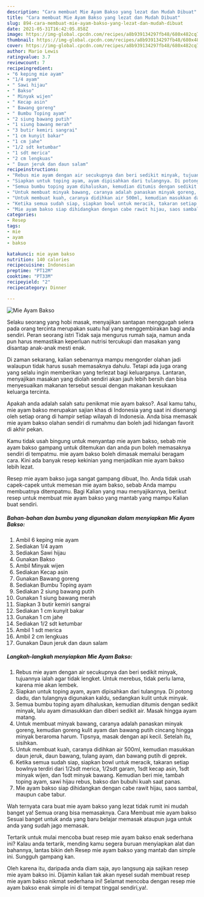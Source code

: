 ```yaml
---
description: "Cara membuat Mie Ayam Bakso yang lezat dan Mudah Dibuat"
title: "Cara membuat Mie Ayam Bakso yang lezat dan Mudah Dibuat"
slug: 894-cara-membuat-mie-ayam-bakso-yang-lezat-dan-mudah-dibuat
date: 2021-05-31T16:42:05.858Z
image: https://img-global.cpcdn.com/recipes/a8b939134297fb48/680x482cq70/mie-ayam-bakso-foto-resep-utama.jpg
thumbnail: https://img-global.cpcdn.com/recipes/a8b939134297fb48/680x482cq70/mie-ayam-bakso-foto-resep-utama.jpg
cover: https://img-global.cpcdn.com/recipes/a8b939134297fb48/680x482cq70/mie-ayam-bakso-foto-resep-utama.jpg
author: Mario Lewis
ratingvalue: 3.7
reviewcount: 7
recipeingredient:
- "6 keping mie ayam"
- "1/4 ayam"
- " Sawi hijau"
- " Bakso"
- " Minyak wijen"
- " Kecap asin"
- " Bawang goreng"
- " Bumbu Toping ayam"
- "2 siung bawang putih"
- "1 siung bawang merah"
- "3 butir kemiri sangrai"
- "1 cm kunyit bakar"
- "1 cm jahe"
- "1/2 sdt ketumbar"
- "1 sdt merica"
- "2 cm lengkuas"
- " Daun jeruk dan daun salam"
recipeinstructions:
- "Rebus mie ayam dengan air secukupnya dan beri sedikit minyak, tujuannya ialah agar tidak lengket. Untuk merebus, tidak perlu lama, karena mie akan lembek."
- "Siapkan untuk toping ayam, ayam dipisahkan dari tulangnya. Di potong dadu, dan tulangnya digunakan kaldu, sedangkan kulit untuk minyak."
- "Semua bumbu toping ayam dihaluskan, kemudian ditumis dengan sedikit minyak, lalu ayam dimasukkan dan diberi sedikit air. Masak hingga ayam matang."
- "Untuk membuat minyak bawang, caranya adalah panaskan minyak goreng, kemudian goreng kulit ayam dan bawang putih cincang hingga minyak beraroma harum. Tipsnya, masak dengan api kecil. Setelah itu, sisihkan."
- "Untuk membuat kuah, caranya didihkan air 500ml, kemudian masukkan daun jeruk, daun bawang, tulang ayam, dan bawang putih di geprek."
- "Ketika semua sudah siap, siapkan bowl untuk meracik, takaran setiap bowlnya terdiri dari 1/2sdt merica, 1/2sdt garam, 1sdt kecap asin, 1sdt minyak wijen, dan 1sdt minyak bawang. Kemudian beri mie, tambah toping ayam, sawi hijau rebus, bakso dan bubuhi kuah saat panas."
- "Mie ayam bakso siap dihidangkan dengan cabe rawit hijau, saos sambal, maupun cabe tabur."
categories:
- Resep
tags:
- mie
- ayam
- bakso

katakunci: mie ayam bakso 
nutrition: 140 calories
recipecuisine: Indonesian
preptime: "PT12M"
cooktime: "PT33M"
recipeyield: "2"
recipecategory: Dinner

---
```



![Mie Ayam Bakso](https://img-global.cpcdn.com/recipes/a8b939134297fb48/680x482cq70/mie-ayam-bakso-foto-resep-utama.jpg)

Selaku seorang yang hobi masak, menyajikan santapan menggugah selera pada orang tercinta merupakan suatu hal yang menggembirakan bagi anda sendiri. Peran seorang istri Tidak saja mengurus rumah saja, namun anda pun harus memastikan keperluan nutrisi tercukupi dan masakan yang disantap anak-anak mesti enak.

Di zaman  sekarang, kalian sebenarnya mampu mengorder olahan jadi walaupun tidak harus susah memasaknya dahulu. Tetapi ada juga orang yang selalu ingin memberikan yang terlezat bagi keluarganya. Lantaran, menyajikan masakan yang diolah sendiri akan jauh lebih bersih dan bisa menyesuaikan makanan tersebut sesuai dengan makanan kesukaan keluarga tercinta. 



Apakah anda adalah salah satu penikmat mie ayam bakso?. Asal kamu tahu, mie ayam bakso merupakan sajian khas di Indonesia yang saat ini disenangi oleh setiap orang di hampir setiap wilayah di Indonesia. Anda bisa memasak mie ayam bakso olahan sendiri di rumahmu dan boleh jadi hidangan favorit di akhir pekan.

Kamu tidak usah bingung untuk menyantap mie ayam bakso, sebab mie ayam bakso gampang untuk ditemukan dan anda pun boleh memasaknya sendiri di tempatmu. mie ayam bakso boleh dimasak memalui beragam cara. Kini ada banyak resep kekinian yang menjadikan mie ayam bakso lebih lezat.

Resep mie ayam bakso juga sangat gampang dibuat, lho. Anda tidak usah capek-capek untuk memesan mie ayam bakso, sebab Anda mampu membuatnya ditempatmu. Bagi Kalian yang mau menyajikannya, berikut resep untuk membuat mie ayam bakso yang mantab yang mampu Kalian buat sendiri.

<!--inarticleads1-->

##### Bahan-bahan dan bumbu yang digunakan dalam menyiapkan Mie Ayam Bakso:

1. Ambil 6 keping mie ayam
1. Sediakan 1/4 ayam
1. Sediakan  Sawi hijau
1. Gunakan  Bakso
1. Ambil  Minyak wijen
1. Sediakan  Kecap asin
1. Gunakan  Bawang goreng
1. Sediakan  Bumbu Toping ayam
1. Sediakan 2 siung bawang putih
1. Gunakan 1 siung bawang merah
1. Siapkan 3 butir kemiri sangrai
1. Sediakan 1 cm kunyit bakar
1. Gunakan 1 cm jahe
1. Sediakan 1/2 sdt ketumbar
1. Ambil 1 sdt merica
1. Ambil 2 cm lengkuas
1. Gunakan  Daun jeruk dan daun salam




<!--inarticleads2-->

##### Langkah-langkah menyiapkan Mie Ayam Bakso:

1. Rebus mie ayam dengan air secukupnya dan beri sedikit minyak, tujuannya ialah agar tidak lengket. Untuk merebus, tidak perlu lama, karena mie akan lembek.
1. Siapkan untuk toping ayam, ayam dipisahkan dari tulangnya. Di potong dadu, dan tulangnya digunakan kaldu, sedangkan kulit untuk minyak.
1. Semua bumbu toping ayam dihaluskan, kemudian ditumis dengan sedikit minyak, lalu ayam dimasukkan dan diberi sedikit air. Masak hingga ayam matang.
1. Untuk membuat minyak bawang, caranya adalah panaskan minyak goreng, kemudian goreng kulit ayam dan bawang putih cincang hingga minyak beraroma harum. Tipsnya, masak dengan api kecil. Setelah itu, sisihkan.
1. Untuk membuat kuah, caranya didihkan air 500ml, kemudian masukkan daun jeruk, daun bawang, tulang ayam, dan bawang putih di geprek.
1. Ketika semua sudah siap, siapkan bowl untuk meracik, takaran setiap bowlnya terdiri dari 1/2sdt merica, 1/2sdt garam, 1sdt kecap asin, 1sdt minyak wijen, dan 1sdt minyak bawang. Kemudian beri mie, tambah toping ayam, sawi hijau rebus, bakso dan bubuhi kuah saat panas.
1. Mie ayam bakso siap dihidangkan dengan cabe rawit hijau, saos sambal, maupun cabe tabur.




Wah ternyata cara buat mie ayam bakso yang lezat tidak rumit ini mudah banget ya! Semua orang bisa memasaknya. Cara Membuat mie ayam bakso Sesuai banget untuk anda yang baru belajar memasak ataupun juga untuk anda yang sudah jago memasak.

Tertarik untuk mulai mencoba buat resep mie ayam bakso enak sederhana ini? Kalau anda tertarik, mending kamu segera buruan menyiapkan alat dan bahannya, lantas bikin deh Resep mie ayam bakso yang mantab dan simple ini. Sungguh gampang kan. 

Oleh karena itu, daripada anda diam saja, ayo langsung aja sajikan resep mie ayam bakso ini. Dijamin kalian tak akan nyesel sudah membuat resep mie ayam bakso nikmat sederhana ini! Selamat mencoba dengan resep mie ayam bakso enak simple ini di tempat tinggal sendiri,ya!.

